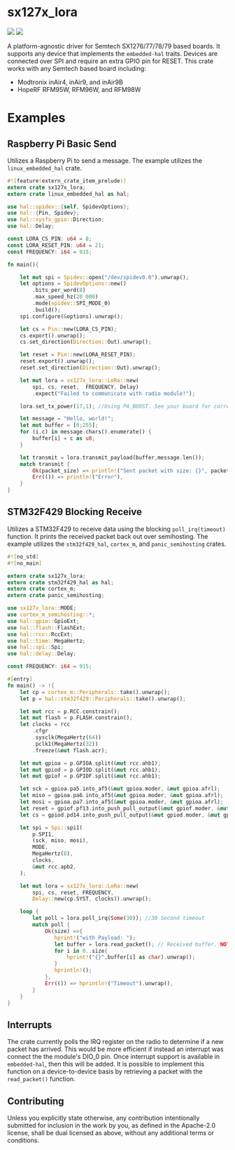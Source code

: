 # sx127x_lora
[![](http://meritbadge.herokuapp.com/sx127x-lora)](https://crates.io/crates/sx127x-lora)
![](https://img.shields.io/hexpm/l/plug.svg)

 A platform-agnostic driver for Semtech SX1276/77/78/79 based boards. It supports any device that
implements the `embedded-hal` traits. Devices are connected over SPI and require an extra GPIO pin for
RESET. This crate works with any Semtech based board including:
 * Modtronix inAir4, inAir9, and inAir9B
 * HopeRF RFM95W, RFM96W, and RFM98W
# Examples
## Raspberry Pi Basic Send
Utilizes a Raspberry Pi to send a message. The example utilizes the `linux_embedded_hal` crate.
```rust
#![feature(extern_crate_item_prelude)]
extern crate sx127x_lora;
extern crate linux_embedded_hal as hal;

use hal::spidev::{self, SpidevOptions};
use hal::{Pin, Spidev};
use hal::sysfs_gpio::Direction;
use hal::Delay;

const LORA_CS_PIN: u64 = 8;
const LORA_RESET_PIN: u64 = 21;
const FREQUENCY: i64 = 915;

fn main(){

    let mut spi = Spidev::open("/dev/spidev0.0").unwrap();
    let options = SpidevOptions::new()
        .bits_per_word(8)
        .max_speed_hz(20_000)
        .mode(spidev::SPI_MODE_0)
        .build();
    spi.configure(&options).unwrap();

    let cs = Pin::new(LORA_CS_PIN);
    cs.export().unwrap();
    cs.set_direction(Direction::Out).unwrap();

    let reset = Pin::new(LORA_RESET_PIN);
    reset.export().unwrap();
    reset.set_direction(Direction::Out).unwrap();

    let mut lora = sx127x_lora::LoRa::new(
        spi, cs, reset,  FREQUENCY, Delay)
        .expect("Failed to communicate with radio module!");

    lora.set_tx_power(17,1); //Using PA_BOOST. See your board for correct pin.

    let message = "Hello, world!";
    let mut buffer = [0;255];
    for (i,c) in message.chars().enumerate() {
        buffer[i] = c as u8;
    }

    let transmit = lora.transmit_payload(buffer,message.len());
    match transmit {
        Ok(packet_size) => println!("Sent packet with size: {}", packet_size),
        Err(()) => println!("Error"),
    }
}
```
## STM32F429 Blocking Receive
Utilizes a STM32F429 to receive data using the blocking `poll_irq(timeout)` function. It prints
the received packet back out over semihosting. The example utilizes the `stm32f429_hal`, `cortex_m`,
and `panic_semihosting` crates.
```rust
#![no_std]
#![no_main]

extern crate sx127x_lora;
extern crate stm32f429_hal as hal;
extern crate cortex_m;
extern crate panic_semihosting;

use sx127x_lora::MODE;
use cortex_m_semihosting::*;
use hal::gpio::GpioExt;
use hal::flash::FlashExt;
use hal::rcc::RccExt;
use hal::time::MegaHertz;
use hal::spi::Spi;
use hal::delay::Delay;

const FREQUENCY: i64 = 915;

#[entry]
fn main() -> !{
    let cp = cortex_m::Peripherals::take().unwrap();
    let p = hal::stm32f429::Peripherals::take().unwrap();

    let mut rcc = p.RCC.constrain();
    let mut flash = p.FLASH.constrain();
    let clocks = rcc
        .cfgr
        .sysclk(MegaHertz(64))
        .pclk1(MegaHertz(32))
        .freeze(&mut flash.acr);

    let mut gpioa = p.GPIOA.split(&mut rcc.ahb1);
    let mut gpiod = p.GPIOD.split(&mut rcc.ahb1);
    let mut gpiof = p.GPIOF.split(&mut rcc.ahb1);

    let sck = gpioa.pa5.into_af5(&mut gpioa.moder, &mut gpioa.afrl);
    let miso = gpioa.pa6.into_af5(&mut gpioa.moder, &mut gpioa.afrl);
    let mosi = gpioa.pa7.into_af5(&mut gpioa.moder, &mut gpioa.afrl);
    let reset = gpiof.pf13.into_push_pull_output(&mut gpiof.moder, &mut gpiof.otyper);
    let cs = gpiod.pd14.into_push_pull_output(&mut gpiod.moder, &mut gpiod.otyper);

    let spi = Spi::spi1(
        p.SPI1,
        (sck, miso, mosi),
        MODE,
        MegaHertz(8),
        clocks,
        &mut rcc.apb2,
    );

    let mut lora = sx127x_lora::LoRa::new(
        spi, cs, reset, FREQUENCY,
        Delay::new(cp.SYST, clocks)).unwrap();

    loop {
        let poll = lora.poll_irq(Some(30)); //30 Second timeout
        match poll {
            Ok(size) =>{
               hprint!("with Payload: ");
               let buffer = lora.read_packet(); // Received buffer. NOTE: 255 bytes are always returned
               for i in 0..size{
                   hprint!("{}",buffer[i] as char).unwrap();
               }
               hprintln!();
            },
            Err(()) => hprintln!("Timeout").unwrap(),
        }
    }
}
```
## Interrupts
The crate currently polls the IRQ register on the radio to determine if a new packet has arrived. This
would be more efficient if instead an interrupt was connect the the module's DIO_0 pin. Once interrupt
support is available in `embedded-hal`, then this will be added. It is possible to implement this function on a
device-to-device basis by retrieving a packet with the `read_packet()` function.

## Contributing
Unless you explicitly state otherwise, any contribution intentionally submitted for inclusion in the work by you, as defined in the Apache-2.0 license, shall be dual licensed as above, without any additional terms or conditions.
